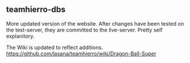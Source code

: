 ## teamhierro-dbs

More updated version of the website. After changes have been tested on the test-server, they are committed to the live-server. Pretty self explanitory.

The Wiki is updated to reflect additions. https://github.com/lasana/teamhierro/wiki/Dragon-Ball-Super
